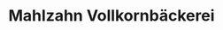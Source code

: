 ---
title: "Mahlzahn Vollkornbäckerei"
url: /heidelberg/mahlzahn-vollkornbaeckerei-muehltalstrasse/
shop: Bäckerei
---